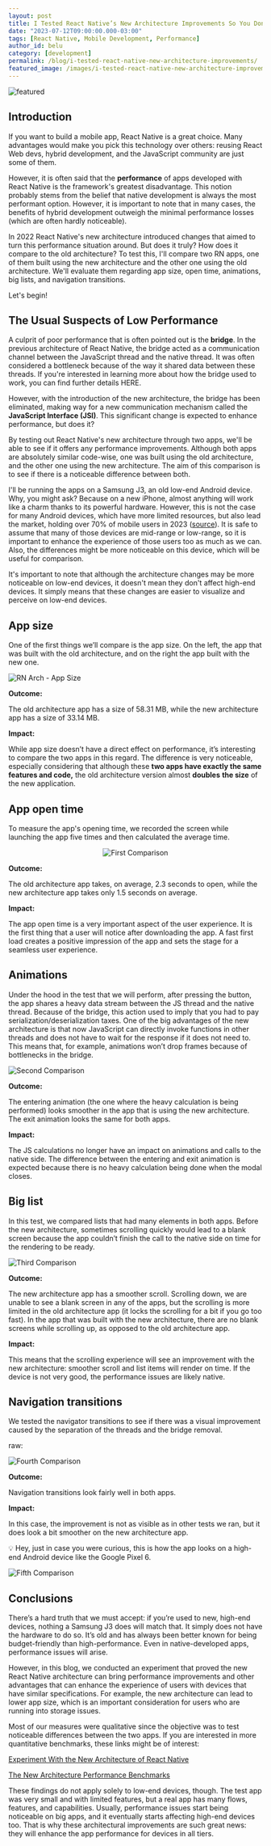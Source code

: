 ```yaml
---
layout: post
title: I Tested React Native’s New Architecture Improvements So You Don't Have To
date: "2023-07-12T09:00:00.000-03:00"
tags: [React Native, Mobile Development, Performance]
author_id: belu
category: [development]
permalink: /blog/i-tested-react-native-new-architecture-improvements/
featured_image: /images/i-tested-react-native-new-architecture-improvements/featured.png
---
```


![featured](/images/i-tested-react-native-new-architecture-improvements/featured.png)

## Introduction

If you want to build a mobile app, React Native is a great choice. Many advantages would make you pick this technology over others: reusing React Web devs, hybrid development, and the JavaScript community are just some of them.

However, it is often said that the **performance** of apps developed with React Native is the framework's greatest disadvantage. This notion probably stems from the belief that native development is always the most performant option. However, it is important to note that in many cases, the benefits of hybrid development outweigh the minimal performance losses (which are often hardly noticeable).

In 2022 React Native's new architecture introduced changes that aimed to turn this performance situation around. But does it truly? How does it compare to the old architecture? To test this, I'll compare two RN apps, one of them built using the new architecture and the other one using the old architecture. We'll evaluate them regarding app size, open time, animations, big lists, and navigation transitions.

Let's begin!

## The Usual Suspects of Low Performance

A culprit of poor performance that is often pointed out is the **bridge**. In the previous architecture of React Native, the bridge acted as a communication channel between the JavaScript thread and the native thread. It was often considered a bottleneck because of the way it shared data between these threads. If you're interested in learning more about how the bridge used to work, you can find further details HERE.

However, with the introduction of the new architecture, the bridge has been eliminated, making way for a new communication mechanism called the **JavaScript Interface (JSI)**. This significant change is expected to enhance performance, but does it?

By testing out React Native's new architecture through two apps, we'll be able to see if it offers any performance improvements. Although both apps are absolutely similar code-wise, one was built using the old architecture, and the other one using the new architecture. The aim of this comparison is to see if there is a noticeable difference between both.

I'll be running the apps on a Samsung J3, an old low-end Android device. Why, you might ask? Because on a new iPhone, almost anything will work like a charm thanks to its powerful hardware. However, this is not the case for many Android devices, which have more limited resources, but also lead the market, holding over 70% of mobile users in 2023 ([source](https://www.bankmycell.com/blog/android-vs-apple-market-share/)). It is safe to assume that many of those devices are mid-range or low-range, so it is important to enhance the experience of those users too as much as we can. Also, the differences might be more noticeable on this device, which will be useful for comparison.

It's important to note that although the architecture changes may be more noticeable on low-end devices, it doesn't mean they don't affect high-end devices. It simply means that these changes are easier to visualize and perceive on low-end devices.

## App size

One of the first things we’ll compare is the app size. On the left, the app that was built with the old architecture, and on the right the app built with the new one.

![RN Arch - App Size](/images/i-tested-react-native-new-architecture-improvements/RN_Arch_App_Size.png)

**Outcome:**

The old architecture app has a size of 58.31 MB, while the new architecture app has a size of 33.14 MB.

**Impact:**

While app size doesn’t have a direct effect on performance, it’s interesting to compare the two apps in this regard. The difference is very noticeable, especially considering that although these **two apps have exactly the same features and code,** the old architecture version almost **doubles** **the size** of the new application.

## App open time

To measure the app's opening time, we recorded the screen while launching the app five times and then calculated the average time.

<p align="center">
<img alt="First Comparison" src="/images/i-tested-react-native-new-architecture-improvements/comp_1.gif" />
</p>

**Outcome:**

The old architecture app takes, on average, 2.3 seconds to open, while the new architecture app takes only 1.5 seconds on average.

**Impact:**

The app open time is a very important aspect of the user experience. It is the first thing that a user will notice after downloading the app. A fast first load creates a positive impression of the app and sets the stage for a seamless user experience.

## Animations

Under the hood in the test that we will perform, after pressing the button, the app shares a heavy data stream between the JS thread and the native thread. Because of the bridge, this action used to imply that you had to pay serialization/deserialization taxes. One of the big advantages of the new architecture is that now JavaScript can directly invoke functions in other threads and does not have to wait for the response if it does not need to. This means that, for example, animations won’t drop frames because of bottlenecks in the bridge.

![Second Comparison](/images/i-tested-react-native-new-architecture-improvements/comp_2.gif)

**Outcome:**

The entering animation (the one where the heavy calculation is being performed) looks smoother in the app that is using the new architecture. The exit animation looks the same for both apps.

**Impact:**

The JS calculations no longer have an impact on animations and calls to the native side. The difference between the entering and exit animation is expected because there is no heavy calculation being done when the modal closes.

## Big list

In this test, we compared lists that had many elements in both apps. Before the new architecture, sometimes scrolling quickly would lead to a blank screen because the app couldn’t finish the call to the native side on time for the rendering to be ready.

![Third Comparison](/images/i-tested-react-native-new-architecture-improvements/comp_3.gif)

**Outcome:**

The new architecture app has a smoother scroll. Scrolling down, we are unable to see a blank screen in any of the apps, but the scrolling is more limited in the old architecture app (it locks the scrolling for a bit if you go too fast). In the app that was built with the new architecture, there are no blank screens while scrolling up, as opposed to the old architecture app.

**Impact:**

This means that the scrolling experience will see an improvement with the new architecture: smoother scroll and list items will render on time. If the device is not very good, the performance issues are likely native.

## Navigation transitions

We tested the navigator transitions to see if there was a visual improvement caused by the separation of the threads and the bridge removal.

raw:

![Fourth Comparison](/images/i-tested-react-native-new-architecture-improvements/comp_4.gif)

**Outcome:**

Navigation transitions look fairly well in both apps.

**Impact:**

In this case, the improvement is not as visible as in other tests we ran, but it does look a bit smoother on the new architecture app.

<aside>
💡 Hey, just in case you were curious, this is how the app looks on a high-end Android device like the Google Pixel 6.

</aside>

![Fifth Comparison](/images/i-tested-react-native-new-architecture-improvements/comp_5.gif)

## Conclusions

There’s a hard truth that we must accept: if you’re used to new, high-end devices, nothing a Samsung J3 does will match that. It simply does not have the hardware to do so. It’s old and has always been better known for being budget-friendly than high-performance. Even in native-developed apps, performance issues will arise.

However, in this blog, we conducted an experiment that proved the new React Native architecture can bring performance improvements and other advantages that can enhance the experience of users with devices that have similar specifications. For example, the new architecture can lead to lower app size, which is an important consideration for users who are running into storage issues.

Most of our measures were qualitative since the objective was to test noticeable differences between the two apps. If you are interested in more quantitative benchmarks, these links might be of interest:

[Experiment With the New Architecture of React Native](https://www.callstack.com/blog/experiment-with-new-architecture-of-react-native)

[The New Architecture Performance Benchmarks](https://github.com/reactwg/react-native-new-architecture/discussions/123)

These findings do not apply solely to low-end devices, though. The test app was very small and with limited features, but a real app has many flows, features, and capabilities. Usually, performance issues start being noticeable on big apps, and it eventually starts affecting high-end devices too. That is why these architectural improvements are such great news: they will enhance the app performance for devices in all tiers.

